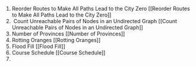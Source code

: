 
1. Reorder Routes to Make All Paths Lead to the City Zero [[Reorder Routes to Make All Paths Lead to the City Zero]]
2.  Count Unreachable Pairs of Nodes in an Undirected Graph [[Count Unreachable Pairs of Nodes in an Undirected Graph]] 
3. Number of Provinces [[Number of Provinces]]
4. Rotting Oranges [[Rotting Oranges]]
5. Flood Fill [[Flood Fill]]
6. Course Schedule [[Course Schedule]]
7. 